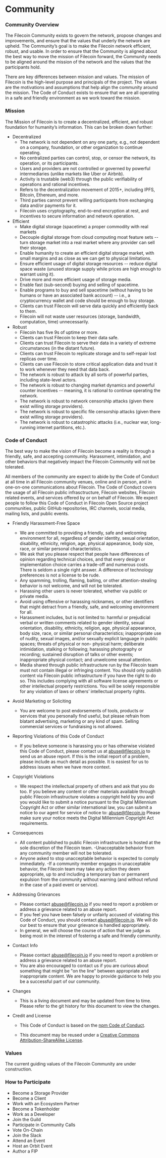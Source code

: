 # Community

### Community Overview

The Filecoin Community exists to govern the network, propose changes and improvements, and ensure that the values that underly the network are upheld. The Community’s goal is to make the Filecoin network efficient, robust, and usable. In order to ensure that the Community is aligned about the best way to move the mission of Filecoin forward, the Community needs to be aligned around the mission of the network and the values that the participants hold. 

There are key differences between mission and values. The mission of Filecoin is the high-level purpose and principals of the project. The values are the motivations and assumptions that help align the community around the mission. The Code of Conduct exists to ensure that we are all operating in a safe and friendly environment as we work toward the mission. 

### Mission

The Mission of Filecoin is to create a decentralized, efficient, and robust foundation for humanity’s information. This can be broken down further:

- Decentralized
    - The network is not dependent on any one party, e.g., not dependent on a company, foundation, or other organization to continue operating.
    - No centralized parties can control, stop, or censor the network, its operation, or its participants.
    - Users and providers are not controlled or governed by powerful intermediaries (unlike markets like Uber or Airbnb).
    - Activity is trustable (web3) through the public verifiability of operations and rational incentives.
    - Refers to the decentralization movement of 2015+, including IPFS, Bitcoin, Ethereum, and more.
    - Third parties cannot prevent willing participants from exchanging data and/or payments for it.
    - Filecoin uses cryptography, end-to-end encryption at rest, and incentives to secure information and network operation.
- Efficient
    - Make digital storage (spacetime) a proper commodity with real markets
    - Decouple digital storage from cloud computing moat feature sets -- turn storage market into a real market where any provider can sell their storage.
    - Enable humanity to create an efficient digital storage market, with small margins and as close as we can get to physical limitations.
    - Ensure efficient usage of digital storage resources -- reduce digital space waste (unused storage supply while prices are high enough to warrant using it).
    - Drive more and more efficient usage of storage media.
    - Enable fast (sub-second) buying and selling of spacetime.
    - Enable programs to buy and sell spacetime (without having to be humans or have an associated bank account) -- i.e., a cryptocurrency wallet and code should be enough to buy storage.
    - Clients can trust Filecoin will serve data quickly and efficiently back to them.
    - Filecoin will not waste user resources (storage, bandwidth, computation, time) unnecessarily.
- Robust
    - Filecoin has five 9s of uptime or more.
    - Clients can trust Filecoin to keep their data safe.
    - Clients can trust Filecoin to serve their data in a variety of extreme circumstances (in the distant future).
    - Clients can trust Filecoin to replicate storage and to self-repair lost replicas over time.
    - Clients can use Filecoin to store critical application data and trust it to work whenever they need that data back.
    - The network is robust to attack by all sorts of powerful parties, including state-level actors.
    - The network is robust to changing market dynamics and powerful counter incentives -- meaning, it is rational to continue operating the network.
    - The network is robust to network censorship attacks (given there exist willing storage providers).
    - The network is robust to specific file censorship attacks (given there exist willing storage providers).
    - The network is robust to catastrophic attacks (i.e., nuclear war, long-running internet partitions, etc.).

### Code of Conduct

The best way to make the vision of Filecoin become a reality is through a friendly, safe, and accepting community. Harassment, intimidation, and other behaviors that negatively impact the Filecoin Community will not be tolerated. 

All members of the community are expect to abide by the Code of Conduct at all time in all Filecoin community venues, online and in person, and in one-on-one communications about Filecoin. The Code of Conduct covers the usage of all Filecoin public infrasctructure, Filecoin websites, Filecoin related events, and services offered by or on behalf of Filecoin. We expect people to follow this Code of Conduct in Filecoin Open Source project communities, public GitHub repositories, IRC channels, social media, mailing lists, and public events. 

- Friendly Harassment-Free Space

    - We are committed to providing a friendly, safe and welcoming environment for all, regardless of gender identity, sexual orientation, disability, ethnicity, religion, age, physical appearance, body size, race, or similar personal characteristics.
    - We ask that you please respect that people have differences of opinion regarding technical choices, and that every design or implementation choice carries a trade-off and numerous costs. There is seldom a single right answer. A difference of technology preferences is not a license to be rude.
   - Any spamming, trolling, flaming, baiting, or other attention-stealing behavior is not welcome, and will not be tolerated.
  -  Harassing other users is never tolerated, whether via public or private media.
  -  Avoid using offensive or harassing nicknames, or other identifiers that might detract from a friendly, safe, and welcoming environment for all.
   -  Harassment includes, but is not limited to: harmful or prejudicial verbal or written comments related to gender identity, sexual orientation, disability, ethnicity, religion, age, physical appearance, body size, race, or similar personal characteristics; inappropriate use of nudity, sexual images, and/or sexually explicit language in public spaces; threats of physical or non- physical harm; deliberate intimidation, stalking or following; harassing photography or recording; sustained disruption of talks or other events; inappropriate physical contact; and unwelcome sexual attention.
   -  Media shared through public infrastructure run by the Filecoin team must not contain illegal or infringing content. You should only publish content via Filecoin public infrastructure if you have the right to do so. This includes complying with all software license agreements or other intellectual property restrictions. You will be solely responsible for any violation of laws or others’ intellectual property rights.
    
- Avoid Marketing or Soliciting
  
  -  You are welcome to post endorsements of tools, products or services that you personally find useful, but please refrain from blatant advertising, marketing or any kind of spam. Selling commercial services or fundraising is not allowed.
    
- Reporting Violations of this Code of Conduct
  
   - If you believe someone is harassing you or has otherwise violated this Code of Conduct, please contact us at [abuse@filecoin.io](mailto:abuse@filecoin.io) to send us an abuse report. If this is the initial report of a problem, please include as much detail as possible. It is easiest for us to address issues when we have more context.
    
- Copyright Violations
  
   - We respect the intellectual property of others and ask that you do too. If you believe any content or other materials available through public Filecoin infrastructure violates a copyright held by you and you would like to submit a notice pursuant to the Digital Millennium Copyright Act or other similar international law, you can submit a notice to our agent for service of notice to: [abuse@filecoin.io](mailto:abuse@filecoin.io)
    Please make sure your notice meets the Digital Millennium Copyright Act requirements.
    
- Consequences
  
   - All content published to public Filecoin infrastructure is hosted at the sole discretion of the Filecoin team.
    -Unacceptable behavior from any community member will not be tolerated.
   - Anyone asked to stop unacceptable behavior is expected to comply immediately.
    -If a community member engages in unacceptable behavior, the Filecoin team may take any action they deem appropriate, up to and including a temporary ban or permanent expulsion from the community without warning (and without refund in the case of a paid event or service).
    
- Addressing Grievances
  
    - Please contact [abuse@filecoin.io](mailto:abuse@filecoin.io) if you need to report a problem or address a grievance related to an abuse report.
   -  If you feel you have been falsely or unfairly accused of violating this Code of Conduct, you should contact [abuse@filecoin.io](mailto:abuse@filecoin.io). We will do our best to ensure that your grievance is handled appropriately.
   - In general, we will choose the course of action that we judge as being most in the interest of fostering a safe and friendly community.
    
- Contact Info
  
    - Please contact [abuse@filecoin.io](mailto:abuse@filecoin.io) if you need to report a problem or address a grievance related to an abuse report.
  -  You are also encouraged to contact us if you are curious about something that might be "on the line" between appropriate and inappropriate content. We are happy to provide guidance to help you be a successful part of our community.
    
- Changes
  
   - This is a living document and may be updated from time to time. Please refer to the git history for this document to view the changes.
    
- Credit and License
  
  -  This Code of Conduct is based on the [npm Code of Conduct](https://www.npmjs.com/policies/conduct).
    
  -  This document may be reused under a [Creative Commons Attribution-ShareAlike License](http://creativecommons.org/licenses/by-sa/4.0/).
    

### Values

The current guiding values of the Filecoin Community are under construction.

### How to Participate

- Become a Storage Provider
- Become a Client
- Work with an Ecosystem Partner
- Become a Tokenholder
- Work as a Developer
- Join the Guild
- Participate in Community Calls
- Vote On-Chain
- Join the Slack
- Attend an Event
- Host an Orbit Event
- Author a FIP
